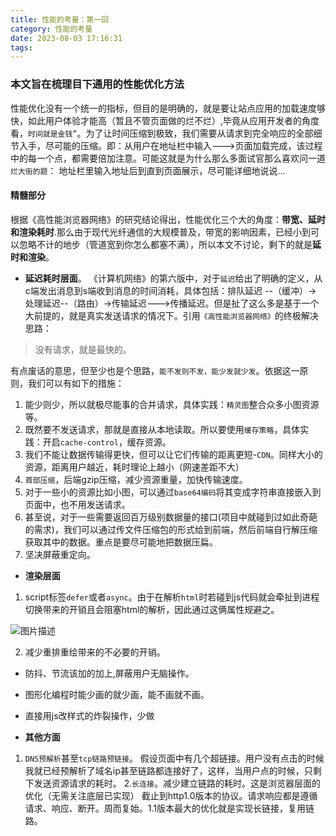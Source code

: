 ```yaml
---
title: 性能的考量：第一回
category: 性能的考量
date: 2023-08-03 17:16:31
tags:
---
```


### 本文旨在梳理目下通用的性能优化方法

性能优化没有一个统一的指标，但目的是明确的，就是要让站点应用的加载速度够快，如此用户体验才能高（暂且不管页面做的烂不烂）,毕竟从应用开发者的角度看，`时间就是金钱”`。为了让时间压缩到极致，我们需要从请求到完全响应的全部细节入手，尽可能的压缩。即：从用户在地址栏中输入--->页面加载完成，该过程中的每一个点，都需要倍加注意。可能这就是为什么那么多面试官那么喜欢问一道`烂大街的题`： 地址栏里输入地址后到直到页面展示，尽可能详细地说说...

#### 精髓部分
根据《高性能浏览器网络》的研究结论得出，性能优化三个大的角度：**带宽、延时和渲染耗时**.那么由于现代光纤通信的大规模普及，带宽的影响因素，已经小到可以忽略不计的地步（管道宽到你怎么都塞不满），所以本文不讨论，剩下的就是**延时和渲染**。

- **延迟耗时层面**。
《计算机网络》的第六版中，对于`延迟`给出了明确的定义，从c端发出消息到s端收到消息的时间消耗，具体包括：排队延迟 --（缓冲）-> 处理延迟--（路由）->传输延迟--->传播延迟。但是扯了这么多是基于一个大前提的，就是真实发送请求的情况下。引用`《高性能浏览器网络》`的终极解决思路：
> 没有请求，就是最快的。

有点废话的意思，但至少也是个思路，`能不发则不发，能少发就少发`。依据这一原则，我们可以有如下的措施：
1. 能少则少，所以就极尽能事的合并请求，具体实践：`精灵图`整合众多小图资源等。
2. 既然要不发送请求，那就是直接从本地读取。所以要使用`缓存策略`，具体实践：开启`cache-control`，缓存资源。
3. 我们不能让数据传输得更快，但可以让它们传输的距离更短-`CDN`。同样大小的资源，距离用户越近，耗时理论上越小（网速差距不大）
4. `首部压缩`，后端gzip压缩，减少资源重量，加快传输速度。
5. 对于一些小的资源比如小图，可以通过`base64编码`将其变成字符串直接嵌入到页面中，也不用发送请求。
6. 甚至说，对于一些需要返回百万级别数据量的接口(项目中就碰到过如此奇葩的需求)，我们可以通过传文件压缩包的形式给到前端，然后前端自行解压缩获取其中的数据。重点是要尽可能地把数据压扁。
7. 坚决屏蔽重定向。

- **渲染层面**
1. script标签`defer`或者`async`。由于在解析`html`时若碰到js代码就会牵扯到进程切换带来的开销且会阻塞html的解析，因此通过这俩属性规避之。
<img src="/img/defer.png" alt="图片描述">

2. 减少重排重绘带来的不必要的开销。
- 防抖、节流该加的加上,屏蔽用户无脑操作。
- 图形化编程时能少画的就少画，能不画就不画。
- 直接用js改样式的炸裂操作，少做

- **其他方面**
1. `DNS预解析`甚至`tcp链路预链接`。
假设页面中有几个超链接。用户没有点击的时候我就已经预解析了域名ip甚至链路都连接好了，这样，当用户点的时候，只剩下发送资源请求的耗时。
2.`长连接`。减少建立链路的耗时。这是浏览器层面的优化（无需关注底层已实现）
截止到http1.0版本的协议。请求响应都是遵循请求、响应、断开。周而复始。1.1版本最大的优化就是实现长链接，复用链路。
